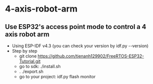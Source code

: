 # 4-axis-robot-arm
## Use ESP32's access point mode to control a 4 axis robot arm
- Using ESP-IDF v4.3 (you can check your version by idf.py --version)
- Step by step
    + git clone https://github.com/tienanh129902/FreeRTOS-ESP32-Tutorial.git
    + go to sdk: ./install.sh
    + . ./export.sh
    + go to your project: idf.py flash monitor